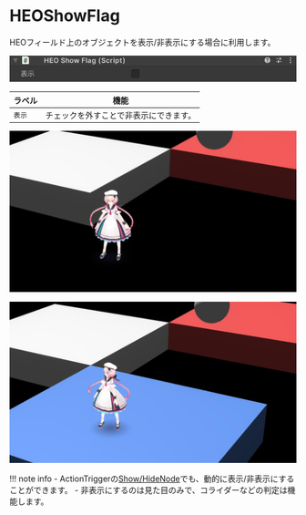 # HEOShowFlag

HEOフィールド上のオブジェクトを表示/非表示にする場合に利用します。

![HEOShowFlag](img/HEOShowFlagJP.jpg)

| ラベル | 機能 |
| ---- | ---- |
| `表示` | チェックを外すことで非表示にできます。| 

![HEOShowFlag_HideField](img/HEOShowFlag_HideField.jpg)

![HEOShowFlag_ShowField](img/HEOShowFlag_ShowField.jpg)

!!! note info
    - ActionTriggerの[Show/HideNode](../Actions/Node/ShowHideNode.md)でも、動的に表示/非表示にすることができます。
    - 非表示にするのは見た目のみで、コライダーなどの判定は機能します。

